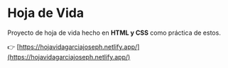 # Hoja de Vida

Proyecto de hoja de vida hecho en **HTML y CSS** como práctica de estos.  

👉 [https://hojavidagarciajoseph.netlify.app/](https://hojavidagarciajoseph.netlify.app/)
